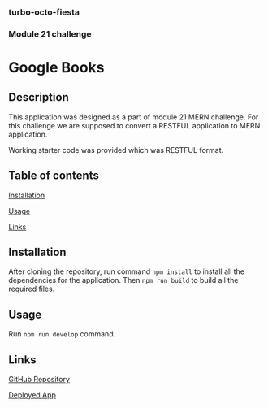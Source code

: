 ### turbo-octo-fiesta

### Module 21 challenge

# Google Books

## Description

This application was designed as a part of module 21 MERN challenge. For this challenge we are supposed to convert a RESTFUL application to MERN application.

Working starter code was provided which was RESTFUL format.


## Table of contents

[Installation](#installation)

[Usage](#usage)

[Links](#links)


## Installation

After cloning the repository, run command `npm install` to install all the dependencies for the application. Then `npm run build` to build all the required files. 


## Usage

Run `npm run develop` command. 


## Links

[GitHub Repository](https://github.com/Pooja3093/turbo-octo-fiesta.git)

[Deployed App](https://boiling-escarpment-98717.herokuapp.com/)